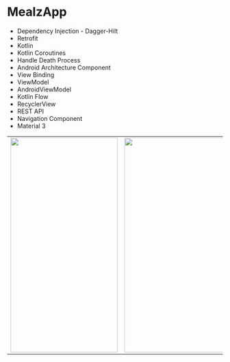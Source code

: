 # MealzApp

* Dependency Injection - Dagger-Hilt
* Retrofit
* Kotlin
* Kotlin Coroutines
* Handle Death Process
* Android Architecture Component
* View Binding
* ViewModel
* AndroidViewModel
* Kotlin Flow
* RecyclerView
* REST API
* Navigation Component
* Material 3 


<table>
  <tr>
    <td>
      <img src="https://user-images.githubusercontent.com/104721363/226895413-185c4fd2-d577-46d4-9bb7-043cc1ce9979.jpg" width="250" height="500"/>
    </td>
    <td>
      <img src="https://user-images.githubusercontent.com/104721363/226895620-c6ad0637-03e2-478c-b8bf-f5462dc4b8b2.jpg" width="250" height="500"/>
    </td>
    <td>
      <img src="https://user-images.githubusercontent.com/104721363/226895674-9e5253b3-9727-4789-b035-591a093ab641.jpg" width="250" height="500"/>
    </td>
    <td>
      <img src="https://user-images.githubusercontent.com/104721363/226895714-0c1d23a2-1f74-42b9-b334-469f82a9eb4a.jpg" width="250" height="500"/>
    </td>
  </tr>
</table>
